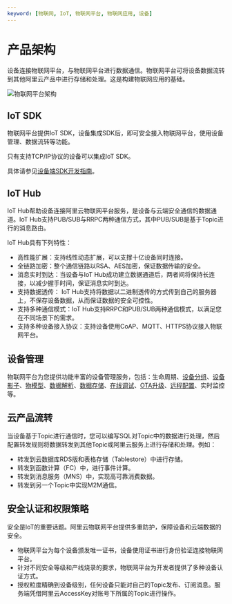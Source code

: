 ```yaml
---
keyword: [物联网, IoT, 物联网平台, 物联网应用, 设备]
---
```


# 产品架构

设备连接物联网平台，与物联网平台进行数据通信。物联网平台可将设备数据流转到其他阿里云产品中进行存储和处理。这是构建物联网应用的基础。

![物联网平台架构](https://static-aliyun-doc.oss-accelerate.aliyuncs.com/assets/img/zh-CN/3184232061/p172084.jpg)

## IoT SDK

物联网平台提供IoT SDK，设备集成SDK后，即可安全接入物联网平台，使用设备管理、数据流转等功能。

只有支持TCP/IP协议的设备可以集成IoT SDK。

具体请参见[设备端SDK开发指南](/intl.zh-CN/设备接入/下载设备端SDK.md)。

## IoT Hub

IoT Hub帮助设备连接阿里云物联网平台服务，是设备与云端安全通信的数据通道。IoT Hub支持PUB/SUB与RRPC两种通信方式，其中PUB/SUB是基于Topic进行的消息路由。

IoT Hub具有下列特性：

-   高性能扩展：支持线性动态扩展，可以支撑十亿设备同时连接。
-   全链路加密：整个通信链路以RSA、AES加密，保证数据传输的安全。
-   消息实时到达：当设备与IoT Hub成功建立数据通道后，两者间将保持长连接，以减少握手时间，保证消息实时到达。
-   支持数据透传： IoT Hub支持将数据以二进制透传的方式传到自己的服务器上，不保存设备数据，从而保证数据的安全可控性。
-   支持多种通信模式：IoT Hub支持RRPC和PUB/SUB两种通信模式，以满足您在不同场景下的需求。
-   支持多种设备接入协议：支持设备使用CoAP、MQTT、HTTPS协议接入物联网平台。

## 设备管理

物联网平台为您提供功能丰富的设备管理服务，包括：生命周期、[设备分组](/intl.zh-CN/设备管理/设备分组.md)、[设备影子](/intl.zh-CN/设备管理/设备影子/设备影子概览.md)、[物模型](/intl.zh-CN/设备管理/物模型/什么是物模型.md)、[数据解析](/intl.zh-CN/设备管理/数据解析/什么是数据解析.md)、[数据存储](/intl.zh-CN/设备管理/文件管理.md)、[在线调试](/intl.zh-CN/监控运维/在线调试/调试虚拟设备.md)、[OTA升级](/intl.zh-CN/监控运维/OTA升级/推送升级包到设备端.md)、[远程配置](/intl.zh-CN/监控运维/远程配置.md)、实时监控等。

## 云产品流转

当设备基于Topic进行通信时，您可以编写SQL对Topic中的数据进行处理，然后配置转发规则将数据转发到其他Topic或阿里云服务上进行存储和处理。例如：

-   转发到云数据库RDS版和表格存储（Tablestore）中进行存储。
-   转发到函数计算（FC）中，进行事件计算。
-   转发到消息服务（MNS）中，实现高可靠消费数据。
-   转发到另一个Topic中实现M2M通信。

## 安全认证和权限策略

安全是IoT的重要话题。阿里云物联网平台提供多重防护，保障设备和云端数据的安全。

-   物联网平台为每个设备颁发唯一证书，设备使用证书进行身份验证连接物联网平台。
-   针对不同安全等级和产线烧录的要求，物联网平台为开发者提供了多种设备认证方式。
-   授权粒度精确到设备级别，任何设备只能对自己的Topic发布、订阅消息。服务端凭借阿里云AccessKey对账号下所属的Topic进行操作。


